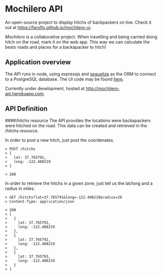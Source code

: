 # Mochilero API

An open-source project to display hitchs of backpackers on live. Check it out at https://farolfo.github.io/mochilero-ui.

_Mochilero_ is a collaborative project. When travelling and being carried doing hitch on the road, mark it on the web app. This way we can calculate the bests roads and places for a backapacker to hitch!


## Application overview

The API runs in node, using expressjs and [sequelize](http://sequelizejs.com/) as the ORM to connect to a PostgreSQL database.
The UI code may be found [here](https://github.com/farolfo/mochilero-ui).

Currently under development, hosted at http://mochilero-api.herokuapp.com.

## API Definition

####/hitchs resource
The API provides the locations were backapackers were hitched on the road. This data can be created and retrieved in the /hitchs resource.

In order to post a new hitch, just post the coordenates.
```
> POST /hitchs
> {
>   lat: 37.765791,
>   long: -122.408219
> }

< 200
```

In order to retrieve the hitchs in a given zone, just tell us the lat/long and a radius in miles.
```
> GET /hitchs?lat=37.765791&long=-122.408219&radius=20
> Content-Type: application/json

< 200
< [
<   {
>     lat: 37.765791,
>     long: -122.408219
>   },
<   {
>     lat: 37.765792,
>     long: -122.408219
>   },
<   {
>     lat: 37.765793,
>     long: -122.408219
>   }
< ]
```
